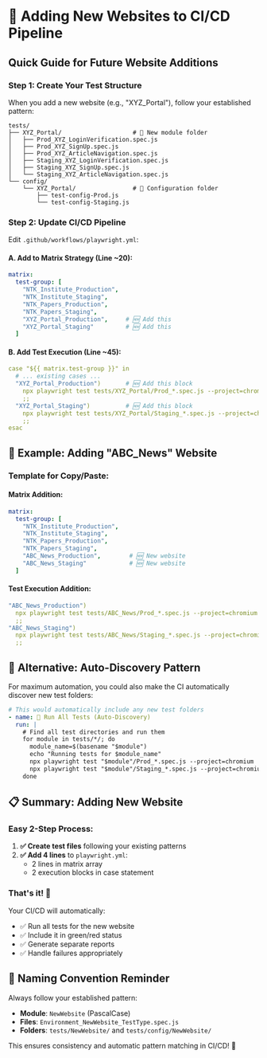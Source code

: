 # 🚀 Adding New Websites to CI/CD Pipeline

## Quick Guide for Future Website Additions

### **Step 1: Create Your Test Structure**
When you add a new website (e.g., "XYZ_Portal"), follow your established pattern:

```
tests/
├── XYZ_Portal/                    # 📁 New module folder
│   ├── Prod_XYZ_LoginVerification.spec.js
│   ├── Prod_XYZ_SignUp.spec.js
│   ├── Prod_XYZ_ArticleNavigation.spec.js
│   ├── Staging_XYZ_LoginVerification.spec.js
│   ├── Staging_XYZ_SignUp.spec.js
│   └── Staging_XYZ_ArticleNavigation.spec.js
└── config/
    └── XYZ_Portal/                # 📁 Configuration folder
        ├── test-config-Prod.js
        └── test-config-Staging.js
```

### **Step 2: Update CI/CD Pipeline**
Edit `.github/workflows/playwright.yml`:

#### **A. Add to Matrix Strategy** (Line ~20):
```yaml
matrix:
  test-group: [
    "NTK_Institute_Production",
    "NTK_Institute_Staging", 
    "NTK_Papers_Production",
    "NTK_Papers_Staging",
    "XYZ_Portal_Production",     # 🆕 Add this
    "XYZ_Portal_Staging"         # 🆕 Add this
  ]
```

#### **B. Add Test Execution** (Line ~45):
```yaml
case "${{ matrix.test-group }}" in
  # ... existing cases ...
  "XYZ_Portal_Production")       # 🆕 Add this block
    npx playwright test tests/XYZ_Portal/Prod_*.spec.js --project=chromium
    ;;
  "XYZ_Portal_Staging")          # 🆕 Add this block
    npx playwright test tests/XYZ_Portal/Staging_*.spec.js --project=chromium
    ;;
esac
```

## 🎯 **Example: Adding "ABC_News" Website**

### **Template for Copy/Paste:**

#### **Matrix Addition:**
```yaml
matrix:
  test-group: [
    "NTK_Institute_Production",
    "NTK_Institute_Staging", 
    "NTK_Papers_Production",
    "NTK_Papers_Staging",
    "ABC_News_Production",        # 🆕 New website
    "ABC_News_Staging"            # 🆕 New website
  ]
```

#### **Test Execution Addition:**
```yaml
"ABC_News_Production")
  npx playwright test tests/ABC_News/Prod_*.spec.js --project=chromium
  ;;
"ABC_News_Staging")
  npx playwright test tests/ABC_News/Staging_*.spec.js --project=chromium
  ;;
```

## 🔧 **Alternative: Auto-Discovery Pattern**

For maximum automation, you could also make the CI automatically discover new test folders:

```yaml
# This would automatically include any new test folders
- name: 🧪 Run All Tests (Auto-Discovery)
  run: |
    # Find all test directories and run them
    for module in tests/*/; do
      module_name=$(basename "$module")
      echo "Running tests for $module_name"
      npx playwright test "$module"/Prod_*.spec.js --project=chromium
      npx playwright test "$module"/Staging_*.spec.js --project=chromium
    done
```

## 📋 **Summary: Adding New Website**

### **Easy 2-Step Process:**
1. **✅ Create test files** following your existing patterns
2. **✅ Add 4 lines** to `playwright.yml`:
   - 2 lines in matrix array
   - 2 execution blocks in case statement

### **That's it!** 🎉
Your CI/CD will automatically:
- ✅ Run all tests for the new website
- ✅ Include it in green/red status
- ✅ Generate separate reports
- ✅ Handle failures appropriately

## 🎯 **Naming Convention Reminder**
Always follow your established pattern:
- **Module**: `NewWebsite` (PascalCase)
- **Files**: `Environment_NewWebsite_TestType.spec.js`
- **Folders**: `tests/NewWebsite/` and `tests/config/NewWebsite/`

This ensures consistency and automatic pattern matching in CI/CD! 🚀